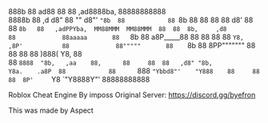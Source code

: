                                                                                                      
888b      88                          ad88  88  88                         ,ad8888ba,   88888888888  
8888b     88                ,d       d8"    88  ""                        d8"'    `"8b  88           
88 `8b    88                88       88     88                           d8'            88           
88  `8b   88   ,adPPYba,  MM88MMM  MM88MMM  88  88  8b,     ,d8          88             88aaaaa      
88   `8b  88  a8P_____88    88       88     88  88   `Y8, ,8P'           88             88"""""      
88    `8b 88  8PP"""""""    88       88     88  88     )888(             Y8,            88           
88     `8888  "8b,   ,aa    88,      88     88  88   ,d8" "8b,            Y8a.    .a8P  88           
88      `888   `"Ybbd8"'    "Y888    88     88  88  8P'     `Y8            `"Y8888Y"'   88888888888  

                                               
Roblox Cheat Engine By imposs Original Server: https://discord.gg/byefron

This was made by Aspect
